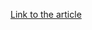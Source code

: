 [Link to the article](https://unit42.paloaltonetworks.com/repellent-scorpius-cicada3301-ransomware/)
